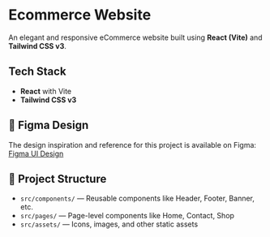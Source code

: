 # Ecommerce Website

An elegant and responsive eCommerce website built using **React (Vite)** and **Tailwind CSS v3**.

## Tech Stack
- **React** with Vite
- **Tailwind CSS v3**

## 🎨 Figma Design
The design inspiration and reference for this project is available on Figma:  
[Figma UI Design](https://www.figma.com/design/kQXJm3yJwfLinQMJ8qJJ8O/eCommerce-Website-%7C-Web-Page-Design-%7C-UI-KIT-%7C-Interior-Landing-Page--Community-?node-id=0-1&t=ts7za7zvlDzQTgK2-0)

## 📁 Project Structure
- `src/components/` — Reusable components like Header, Footer, Banner, etc.
- `src/pages/` — Page-level components like Home, Contact, Shop
- `src/assets/` — Icons, images, and other static assets
